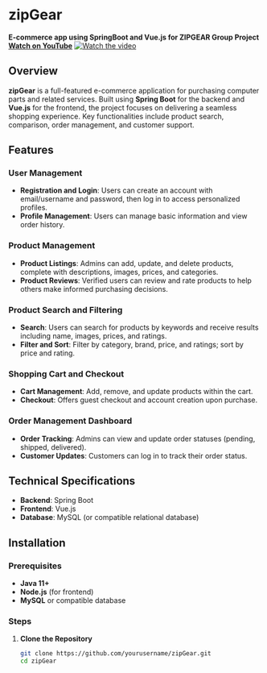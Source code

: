 # zipGear

**E-commerce app using SpringBoot and Vue.js for ZIPGEAR Group Project**
<br/>
**[Watch on YouTube](https://www.youtube.com/watch?v=Uh7kjCHPAJQ)**
[![Watch the video](https://img.youtube.com/vi/Uh7kjCHPAJQ/maxresdefault.jpg)](https://www.youtube.com/watch?v=Uh7kjCHPAJQ)

## Overview
**zipGear** is a full-featured e-commerce application for purchasing computer parts and related services. Built using **Spring Boot** for the backend and **Vue.js** for the frontend, the project focuses on delivering a seamless shopping experience. Key functionalities include product search, comparison, order management, and customer support.

## Features

### User Management
- **Registration and Login**: Users can create an account with email/username and password, then log in to access personalized profiles.
- **Profile Management**: Users can manage basic information and view order history.

### Product Management
- **Product Listings**: Admins can add, update, and delete products, complete with descriptions, images, prices, and categories.
- **Product Reviews**: Verified users can review and rate products to help others make informed purchasing decisions.

### Product Search and Filtering
- **Search**: Users can search for products by keywords and receive results including name, images, prices, and ratings.
- **Filter and Sort**: Filter by category, brand, price, and ratings; sort by price and rating.

### Shopping Cart and Checkout
- **Cart Management**: Add, remove, and update products within the cart.
- **Checkout**: Offers guest checkout and account creation upon purchase.

### Order Management Dashboard
- **Order Tracking**: Admins can view and update order statuses (pending, shipped, delivered).
- **Customer Updates**: Customers can log in to track their order status.

## Technical Specifications
- **Backend**: Spring Boot
- **Frontend**: Vue.js
- **Database**: MySQL (or compatible relational database)

## Installation

### Prerequisites
- **Java 11+**
- **Node.js** (for frontend)
- **MySQL** or compatible database

### Steps

1. **Clone the Repository**
   ```bash
   git clone https://github.com/yourusername/zipGear.git
   cd zipGear
